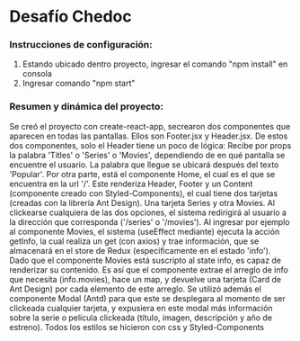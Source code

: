 # Desafío Chedoc

### Instrucciones de configuración:
1. Estando ubicado dentro proyecto, ingresar el comando "npm install" en consola
2. Ingresar comando "npm start"

### Resumen y dinámica del proyecto:


Se creó el proyecto con create-react-app, secrearon dos componentes que aparecen en todas las pantallas.
Ellos son Footer.jsx y Header.jsx. 
De estos dos componentes, solo el Header tiene un poco de lógica: Recibe por props la palabra 'Titles'
o 'Series' o 'Movies', dependiendo de en qué pantalla se encuentre el usuario. La palabra que llegue se
ubicará después del texto 'Popular'.
Por otra parte, está el componente Home, el cual es el que se encuentra en la url '/'. Este renderiza Header,
Footer y un Content (componente creado con Styled-Components), el cual tiene dos tarjetas (creadas con la librería
Ant Design). Una tarjeta Series y otra Movies.
Al clickearse cualquiera de las dos opciones, el sistema redirigirá al usuario a la dirección que corresponda ('/series' o
'/movies').
Al ingresar por ejemplo al componente Movies, el sistema (useEffect mediante) ejecuta la acción getInfo, la cual realiza
un get (con axios) y trae información, que se almacenará en el store de Redux (especificamente en el estado 'info').
Dado que el componente Movies está suscripto al state info, es capaz de renderizar su contenido. Es así que el componente
extrae el arreglo de info que necesita (info.movies), hace un map, y devuelve una tarjeta (Card de Ant Design) por 
cada elemento de este arreglo.
Se utilizó además el componente Modal (Antd) para que este se desplegara al momento de ser clickeada cualquier tarjeta,
y expusiera en este modal más información sobre la serie o película clickeada (título, imagen, descripción y año de estreno).
Todos los estilos se hicieron con css y Styled-Components


